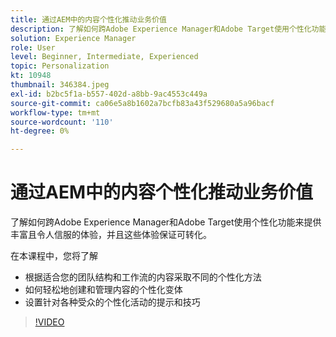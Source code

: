 ```yaml
---
title: 通过AEM中的内容个性化推动业务价值
description: 了解如何跨Adobe Experience Manager和Adobe Target使用个性化功能来提供丰富且令人信服的体验，并且这些体验保证可转化。
solution: Experience Manager
role: User
level: Beginner, Intermediate, Experienced
topic: Personalization
kt: 10948
thumbnail: 346384.jpeg
exl-id: b2bc5f1a-b557-402d-a8bb-9ac4553c449a
source-git-commit: ca06e5a8b1602a7bcfb83a43f529680a5a96bacf
workflow-type: tm+mt
source-wordcount: '110'
ht-degree: 0%

---
```


# 通过AEM中的内容个性化推动业务价值

了解如何跨Adobe Experience Manager和Adobe Target使用个性化功能来提供丰富且令人信服的体验，并且这些体验保证可转化。

在本课程中，您将了解

* 根据适合您的团队结构和工作流的内容采取不同的个性化方法
* 如何轻松地创建和管理内容的个性化变体
* 设置针对各种受众的个性化活动的提示和技巧

>[!VIDEO](https://video.tv.adobe.com/v/346384/?quality=12&learn=on)
